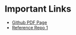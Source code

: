 # Important Links
* [Github PDF Page](https://github.com/decoursin/game-of-three-java/blob/master/Game%20of%20Three%20-%20Coding%20Challenge.pdf)
* [Reference Repo 1](https://github.com/axelerod/three/blob/master/src/main/java/com/burov/game/three/server/service/PlayerService.java)